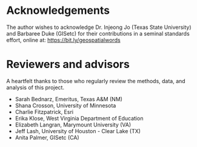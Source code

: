 # Acknowledgements

The author wishes to acknowledge Dr. Injeong Jo (Texas State University) and Barbaree Duke (GISetc) for their contributions in a seminal standards effort, online at: <a href="https://bit.ly/geospatialwords" target="new">https://bit.ly/geospatialwords</a>


# Reviewers and advisors
A heartfelt thanks to those who regularly review the methods, data, and analysis of this project.

- Sarah Bednarz, Emeritus, Texas A&M (NM)
- Shana Crosson, University of Minnesota
- Charlie Fitzpatrick, Esri
- Erika Klose, West Virginia Department of Education
- Elizabeth Langran, Marymount University (VA)
- Jeff Lash, University of Houston - Clear Lake (TX)
- Anita Palmer, GISetc (CA)






<!-- Global site tag (gtag.js) - Google Analytics -->
<script async src="https://www.googletagmanager.com/gtag/js?id=G-VJ281EFGY0"></script>
<script>
  window.dataLayer = window.dataLayer || [];
  function gtag(){dataLayer.push(arguments);}
  gtag('js', new Date());

  gtag('config', 'G-VJ281EFGY0');
</script><!-- Global site tag (gtag.js) - Google Analytics -->
<script async src="https://www.googletagmanager.com/gtag/js?id=G-VJ281EFGY0"></script>
<script>
  window.dataLayer = window.dataLayer || [];
  function gtag(){dataLayer.push(arguments);}
  gtag('js', new Date());

  gtag('config', 'G-VJ281EFGY0');
</script>
